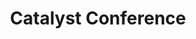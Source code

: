 ---
dateStart: 2017-02-24
dateEnd: 2017-02-24
title: "Catalyst Conference"
venue: "School of Informatics and Computing and Computing Student Association"
organizer:
credit: Tiana Iruoje
city: Bloomington
state: IN
country: USA
pdfLink:
venueImages:
---